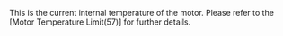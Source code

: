 This is the current internal temperature of the motor. Please refer to the [Motor Temperature Limit(57)] for further details. 
